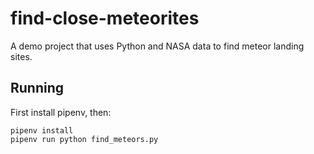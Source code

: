 # find-close-meteorites
A demo project that uses Python and NASA data to find meteor landing sites.

## Running

First install pipenv, then:

```
pipenv install
pipenv run python find_meteors.py
```